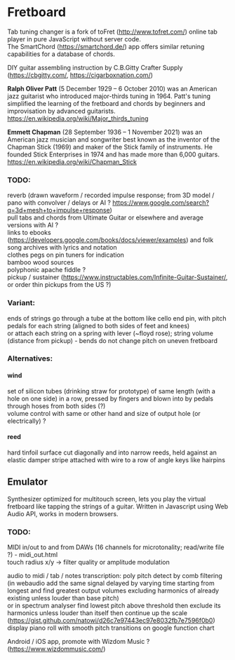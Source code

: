 # Fretboard
Tab tuning changer is a fork of toFret (http://www.tofret.com/) online tab player in pure JavaScript without server code.  
The SmartChord (https://smartchord.de/) app offers similar retuning capabilities for a database of chords.  
  
DIY guitar assembling instruction by C.B.Gitty Crafter Supply (https://cbgitty.com/, https://cigarboxnation.com/)  

**Ralph Oliver Patt** (5 December 1929 – 6 October 2010) was an American jazz guitarist who introduced major-thirds tuning in 1964. 
Patt's tuning simplified the learning of the fretboard and chords by beginners and improvisation by advanced guitarists.  
https://en.wikipedia.org/wiki/Major_thirds_tuning

**Emmett Chapman** (28 September 1936 – 1 November 2021) was an American jazz musician and songwriter best known as the inventor of the Chapman Stick (1969) and maker of the Stick family of instruments. He founded Stick Enterprises in 1974 and has made more than 6,000 guitars.  
https://en.wikipedia.org/wiki/Chapman_Stick

### TODO:
reverb (drawn waveform / recorded impulse response; from 3D model / pano with convolver / delays or AI ? https://www.google.com/search?q=3d+mesh+to+impulse+response)  
pull tabs and chords from Ultimate Guitar or elsewhere and average versions with AI ?  
links to ebooks (https://developers.google.com/books/docs/viewer/examples) and folk song archives with lyrics and notation  
clothes pegs on pin tuners for indication  
bamboo wood sources  
polyphonic apache fiddle ?  
pickup / sustainer (https://www.instructables.com/Infinite-Guitar-Sustainer/, or order thin pickups from the US ?)  

### Variant:
ends of strings go through a tube at the bottom like cello end pin, with pitch pedals for each string (aligned to both sides of feet and knees)  
or attach each string on a spring with lever (~floyd rose); string volume (distance from pickup) - bends do not change pitch on uneven fretboard  

### Alternatives:
#### wind
set of silicon tubes (drinking straw for prototype) of same length (with a hole on one side) in a row, pressed by fingers and blown into by pedals through hoses from both sides (?)  
volume control with same or other hand and size of output hole (or electrically) ?  
  
#### reed
hard tinfoil surface cut diagonally and into narrow reeds, held against an elastic damper stripe attached with wire to a row of angle keys like hairpins  
  
## Emulator
Synthesizer optimized for multitouch screen, lets you play the virtual fretboard like tapping the strings of a guitar.
Written in Javascript using Web Audio API, works in modern browsers.

### TODO:
MIDI in/out to and from DAWs (16 channels for microtonality; read/write file ?) - midi_out.html  
touch radius x/y -> filter quality or amplitude modulation  
  
audio to midi / tab / notes transcription: poly pitch detect by comb filtering (in webaudio add the same signal delayed by varying time starting from longest and find greatest output volumes excluding harmonics of already existing unless louder than base pitch)  
or in spectrum analyser find lowest pitch above threshold then exclude its harmonics unless louder than itself then continue up the scale  
(https://gist.github.com/natowi/d26c7e97443ec97e8032fb7e7596f0b0)  
display piano roll with smooth pitch transitions on google function chart  
  
Android / iOS app, promote with Wizdom Music ? (https://www.wizdommusic.com/)
